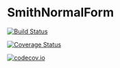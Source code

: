 # SmithNormalForm

[![Build Status](https://travis-ci.org/wildart/SmithNormalForm.jl.svg?branch=master)](https://travis-ci.org/wildart/SmithNormalForm.jl)

[![Coverage Status](https://coveralls.io/repos/wildart/SmithNormalForm.jl/badge.svg?branch=master&service=github)](https://coveralls.io/github/wildart/SmithNormalForm.jl?branch=master)

[![codecov.io](http://codecov.io/github/wildart/SmithNormalForm.jl/coverage.svg?branch=master)](http://codecov.io/github/wildart/SmithNormalForm.jl?branch=master)

